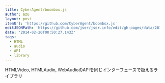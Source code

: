 ```yaml
---
title: CyberAgent/boombox.js
author: azu
layout: post
itemUrl: 'https://github.com/CyberAgent/boombox.js'
editJSONPath: 'https://github.com/jser/jser.info/edit/gh-pages/data/2014/02/index.json'
date: '2014-02-20T00:50:27.143Z'
tags:
  - HTML
  - audio
  - API
  - library
---
```

HTMLVideo, HTMLAudio, WebAudioのAPIを同じインターフェースで扱えるライブラリ
